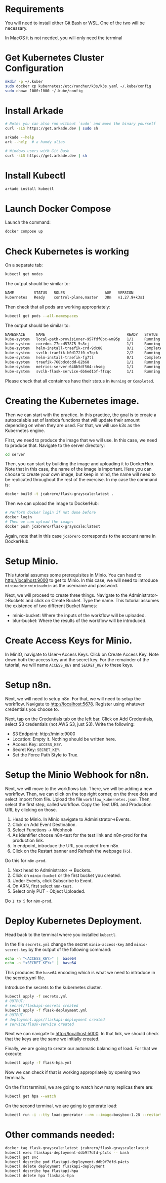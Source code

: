 
# Requirements

You will need to install either Git Bash or WSL. One of the two will be necessary.

In MacOS it is not needed, you will only need the terminal


# Get Kubernetes Cluster Configuration
```bash
mkdir -p ~/.kube/
sudo docker cp kubernetes:/etc/rancher/k3s/k3s.yaml ~/.kube/config
sudo chown 1000:1000 ~/.kube/config
```



# Install Arkade

```bash
# Note: you can also run without `sudo` and move the binary yourself
curl -sLS https://get.arkade.dev | sudo sh

arkade --help
ark --help  # a handy alias

# Windows users with Git Bash
curl -sLS https://get.arkade.dev | sh
```

# Install Kubectl
```bash
arkade install kubectl
```

# Launch Docker Compose
Launch the command:

```bash
docker compose up
```

# Check Kubernetes is working
On a separate tab:

```bash
kubectl get nodes
```

The output should be similar to:
```bash
NAME         STATUS   ROLES                  AGE   VERSION
kubernetes   Ready    control-plane,master   38m   v1.27.9+k3s1
```


Then check that all pods are working appropriately:
```bash
kubectl get pods --all-namespaces
```

The output should be similar to:
```bash
NAMESPACE     NAME                                     READY   STATUS      RESTARTS   AGE
kube-system   local-path-provisioner-957fdf8bc-wm95p   1/1     Running     0          38m
kube-system   coredns-77ccd57875-5s8cj                 1/1     Running     0          38m
kube-system   helm-install-traefik-crd-9dc88           0/1     Completed   0          38m
kube-system   svclb-traefik-b0d172f0-v7qck             2/2     Running     0          38m
kube-system   helm-install-traefik-fg7tl               0/1     Completed   1          38m
kube-system   traefik-768bdcdcdd-82b68                 1/1     Running     0          38m
kube-system   metrics-server-648b5df564-chsdg          1/1     Running     0          38m
kube-system   svclb-flask-service-6b6ed1bf-ffcqc       1/1     Running     0          37m
```
Please check that all containres have their status in `Running` or `Completed`.

# Creating the Kubernetes image.

Then we can start with the practice. In this practice, the goal is to create a autoscalable set of lambda functions that will update their amount depending on when they are used. For that, we will use k3s as the Kubernetes engine.

First, we need to produce the image that we will use. In this case, we need to produce that. Navigate to the server directory:

```bash
cd server
```

Then, you can start by building the image and uploading it to DockerHub. Note that in this case, the name of the image is important. Here you can choose to create your own image, but keep in mind, the name will need to be replicated throughout the rest of the exercise. In my case the command is:

```bash
docker build -t jcabrero/flask-grayscale:latest .
```

Then we can upload the image to DockerHub:
```bash
# Perform docker login if not done before
docker login
# Then we can upload the image:
docker push jcabrero/flask-grayscale:latest
```

Again, note that in this case `jcabrero` corresponds to the account name in DockerHub.

# Setup Minio.

This tutorial assumes some prerequisites in Minio. You can head to [http://localhost:9000](http://localhost:9000) to get to Minio. In this case, we will need to introduce `minioadmin:minioadmin` as the username and password.

Next, we will proceed to create three things. Navigate to the Administrator->Buckets and click on Create Bucket. Type the name. This tutorial assumes the existence of two different Bucket Names:
- minio-bucket: Where the inputs of the workflow will be uploaded.
- blur-bucket: Where the results of the workflow will be introduced.


# Create Access Keys for Minio.

In MinIO, navigate to User->Access Keys. Click on Create Access Key. Note down both the access key and the secret key. For the remainder of the tutorial, we will name `ACCESS_KEY` and `SECRET_KEY` to these keys.

# Setup n8n. 

Next, we will need to setup n8n. For that, we will need to setup the workflow. 
Navigate to [http://localhost:5678](http://localhost:5678). Register using whatever credentials you choose to. 

Next, tap on the Credentials tab on the left bar. Click on Add Credentials, select S3 credentials (not AWS S3, just S3). Write the following:
- S3 Endpoint: http://minio:9000
- Location: Empty it. Nothing should be written here.
- Access Key: `ACCESS_KEY`.
- Secret Key: `SECRET_KEY`.
- Set the Force Path Style to True.

# Setup the Minio Webhook for n8n.

Next, we will move to the workflows tab. There, we will be adding a new workflow. Then, we can click on the top right corner, on the three dots and select import from file. Upload the file `workflow_kubernetes.json`. Then, select the first step, called workflow. Copy the Test URL and Production URL by clicking on those. 

1. Head to Minio. In Minio navigate to Administrator->Events. 
2. Click on Add Event Destination.
3. Select Functions -> Webhook
4. As identifier choose n8n-test for the test link and n8n-prod for the production link.
5. In endpoint, introduce the URL you copied from n8n.
6. Click on the Restart banner and Refresh the webpage (`F5`).

Do this for `n8n-prod`.

1. Next head to Administrator -> Buckets.  
2. Click on `minio-bucket` or the first bucket you created.
3. Under Events, click Subscribe to Event.
4. On ARN, first select `n8n-test`.
5. Select only PUT - Object Uploaded.

Do `1 to 5` for `n8n-prod`.


# Deploy Kubernetes Deployment.

Head back to the terminal where you installed `kubectl`.

In the file `secrets.yml` change the secret `minio-access-key` and `minio-secret-key` by the output of the following command:

```bash
echo -n "<ACCESS_KEY>" |  base64
echo -n "<SECRET_KEY>" |  base64
```

This produces the `base64` encoding which is what we need to introduce in the secrets.yml file.

Introduce the secrets to the kubernetes cluster.

```bash
kubectl apply -f secrets.yml
# OUTPUT: 
# secret/flaskapi-secrets created
kubectl apply -f flask-deployment.yml 
# OUTPUT: 
# deployment.apps/flaskapi-deployment created
# service/flask-service created
```

Next we can navigate to [http://localhost:5000](http://localhost:5000). In that link, we should check that the keys are the same we initially created.


Finally, we are going to create our automatic balancing of load. For that we execute:

```bash
kubectl apply -f flask-hpa.yml
```


Now we can check if that is working appropriately by opening two terminals.

On the first terminal, we are going to watch how many replicas there are:

```bash
kubectl get hpa --watch
```

On the second terminal, we are going to generate load:

```bash
kubectl run -i --tty load-generator --rm --image=busybox:1.28 --restart=Never -- /bin/sh -c "while sleep 0.01; do wget -q -O- http://10.0.0.3:5000/cpu_test; done"
```

# Other commands needed:
```bash
docker tag flask-grayscale:latest jcabrero/flask-grayscale:latest
kubectl exec flaskapi-deployment-ddb9f7dfd-p4cts -- bash
kubectl get svc
kubectl describe pod flaskapi-deployment-ddb9f7dfd-p4cts
kubectl delete deployment flaskapi-deployment
kubectl describe hpa flaskapi-hpa
kubectl delete hpa flaskapi-hpa
```
